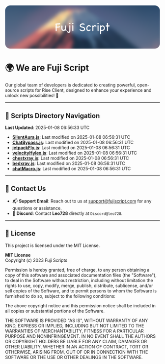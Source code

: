 ![Banner](.github/b.webp)

# 🌍 **We are Fuji Script**

Our global team of developers is dedicated to creating powerful, open-source scripts for Rise Client, designed to enhance your experience and unlock new possibilities! 🌟

---
<!-- SCRIPTS_NAVIGATION_START -->
## 📂 **Scripts Directory Navigation**

**Last Updated**: 2025-01-08 06:56:33 UTC

- **[SilentAura.js](scripts/SilentAura.js)**: Last modified on 2025-01-08 06:56:31 UTC
- **[ChatBypass.js](scripts/ChatBypass.js)**: Last modified on 2025-01-08 06:56:31 UTC
- **[jetpackFly.js](scripts/jetpackFly.js)**: Last modified on 2025-01-08 06:56:31 UTC
- **[velocityHylex.js](scripts/velocityHylex.js)**: Last modified on 2025-01-08 06:56:31 UTC
- **[chestxray.js](scripts/chestxray.js)**: Last modified on 2025-01-08 06:56:31 UTC
- **[bedxray.js](scripts/bedxray.js)**: Last modified on 2025-01-08 06:56:31 UTC
- **[chatMacro.js](scripts/chatMacro.js)**: Last modified on 2025-01-08 06:56:31 UTC

<!-- SCRIPTS_NAVIGATION_END -->

---

## 💬 **Contact Us**  
- 📬 **Support Email**: Reach out to us at [support@fujiscript.com](mailto:support@fujiscript.com) for any questions or assistance.  
- 💬 **Discord**: Contact **Leo728** directly at `Discord@leo728`.

---

## 📜 **License**

This project is licensed under the MIT License.  

**MIT License**  
Copyright (c) 2023 Fuji Scripts  

Permission is hereby granted, free of charge, to any person obtaining a copy of this software and associated documentation files (the "Software"), to deal in the Software without restriction, including without limitation the rights to use, copy, modify, merge, publish, distribute, sublicense, and/or sell copies of the Software, and to permit persons to whom the Software is furnished to do so, subject to the following conditions:  

The above copyright notice and this permission notice shall be included in all copies or substantial portions of the Software.  

THE SOFTWARE IS PROVIDED "AS IS", WITHOUT WARRANTY OF ANY KIND, EXPRESS OR IMPLIED, INCLUDING BUT NOT LIMITED TO THE WARRANTIES OF MERCHANTABILITY, FITNESS FOR A PARTICULAR PURPOSE AND NONINFRINGEMENT. IN NO EVENT SHALL THE AUTHORS OR COPYRIGHT HOLDERS BE LIABLE FOR ANY CLAIM, DAMAGES OR OTHER LIABILITY, WHETHER IN AN ACTION OF CONTRACT, TORT OR OTHERWISE, ARISING FROM, OUT OF OR IN CONNECTION WITH THE SOFTWARE OR THE USE OR OTHER DEALINGS IN THE SOFTWARE.  
